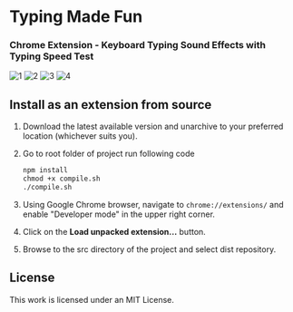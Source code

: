 # Typing Made Fun

### Chrome Extension - Keyboard Typing Sound Effects with Typing Speed Test

![1](https://github.com/Vedbhanushali/typing-made-fun/assets/66869730/be8542a1-f317-489b-9b0d-fa8438638fcc)
![2](https://github.com/Vedbhanushali/typing-made-fun/assets/66869730/1eeda847-80d0-4ef8-abe9-2299b7874d97)
![3](https://github.com/Vedbhanushali/typing-made-fun/assets/66869730/9507a75f-bf87-4502-93c0-ac7cb2bdb86f)
![4](https://github.com/Vedbhanushali/typing-made-fun/assets/66869730/ac672072-1f5c-432e-abc2-bb4d037b8242)

## Install as an extension from source

1. Download the latest available version and unarchive to your preferred location (whichever suits you).
2. Go to root folder of project run following code

    ```cmd
    npm install
    chmod +x compile.sh
    ./compile.sh
    ```

3. Using Google Chrome browser, navigate to ```chrome://extensions/``` and enable "Developer mode" in the upper right corner.
4. Click on the **Load unpacked extension...** button.
5. Browse to the src directory of the project and select dist repository.

## License

This work is licensed under an MIT License.
